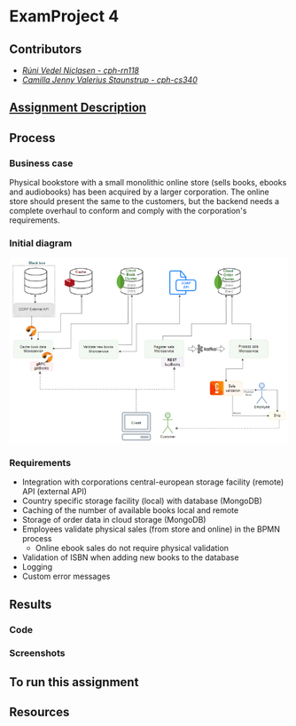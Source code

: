 # ExamProject 4

## Contributors
- _[Rúni Vedel Niclasen - cph-rn118](https://github.com/Runi-VN)_
- _[Camilla Jenny Valerius Staunstrup - cph-cs340](https://github.com/Castau)_

## [Assignment Description](#)

## Process
### Business case
Physical bookstore with a small monolithic online store (sells books, ebooks and audiobooks) has been acquired by a larger corporation. The online store should present the same to the customers, but the backend needs a complete overhaul to conform and comply with the corporation's requirements.

### Initial diagram  
![image](https://github.com/Hold-Krykke-BA/System_Integration/blob/main/Examproject/Diagrams/SystemDiagram.PNG)

### Requirements
* Integration with corporations central-european storage facility (remote) API (external API)
* Country specific storage facility (local) with database (MongoDB)
* Caching of the number of available books local and remote
* Storage of order data in cloud storage (MongoDB)
* Employees validate physical sales (from store and online) in the BPMN process 
  * Online ebook sales do not require physical validation
* Validation of ISBN when adding new books to the database
* Logging 
* Custom error messages

## Results

### Code

### Screenshots

## To run this assignment 

## Resources

